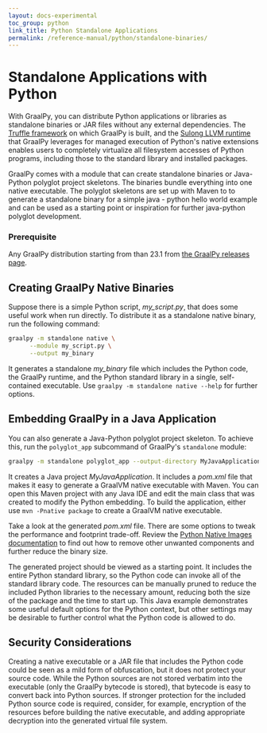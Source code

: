 ```yaml
---
layout: docs-experimental
toc_group: python
link_title: Python Standalone Applications
permalink: /reference-manual/python/standalone-binaries/
---
```

# Standalone Applications with Python

With GraalPy, you can distribute Python applications or libraries as standalone binaries or JAR files without any external dependencies.
The [Truffle framework](https://github.com/oracle/graal/tree/master/truffle) on which GraalPy is built, and the [Sulong LLVM runtime](https://github.com/oracle/graal/tree/master/sulong) that GraalPy leverages for managed execution of Python's native extensions enables users to completely virtualize all filesystem accesses of Python programs, including those to the standard library and installed packages.

GraalPy comes with a module that can create standalone binaries or Java-Python polyglot project skeletons.
The binaries bundle everything into one native executable.
The polyglot skeletons are set up with Maven to to generate a standalone binary for a simple java - python hello world example and can be used as a starting point or inspiration for further java-python polyglot development.

### Prerequisite

Any GraalPy distribution starting from than 23.1 from [the GraalPy releases page](https://github.com/oracle/graalpython/releases).

## Creating GraalPy Native Binaries

Suppose there is a simple Python script, _my_script.py_, that does some useful work when run directly.
To distribute it as a standalone native binary, run the following command:

```bash
graalpy -m standalone native \
      --module my_script.py \
      --output my_binary
```

It generates a standalone _my_binary_ file which includes the Python code, the GraalPy runtime, and the Python standard library in a single, self-contained executable.
Use `graalpy -m standalone native --help` for further options.
 
## Embedding GraalPy in a Java Application

You can also generate a Java-Python polyglot project skeleton.
To achieve this, run the `polyglot_app` subcommand of GraalPy's `standalone` module:

```bash
graalpy -m standalone polyglot_app --output-directory MyJavaApplication
```

It creates a Java project _MyJavaApplication_. It includes a _pom.xml_ file that makes it easy to generate a GraalVM native executable with Maven.
You can open this Maven project with any Java IDE and edit the main class that was created to modify the Python embedding.
To build the application, either use `mvn -Pnative package` to create a GraalVM native executable.

Take a look at the generated _pom.xml_ file.
There are some options to tweak the performance and footprint trade-off.
Review the [Python Native Images documentation](PythonNativeImages.md) to find out how to remove other unwanted components and further reduce the binary size.

The generated project should be viewed as a starting point.
It includes the entire Python standard library, so the Python code can invoke all of the standard library code.
The resources can be manually pruned to reduce the included Python libraries to the necessary amount, reducing both the size of the package and the time to start up.
This Java example demonstrates some useful default options for the Python context, but other settings may be desirable to further control what the Python code is allowed to do.

## Security Considerations

Creating a native executable or a JAR file that includes the Python code could be seen as a mild form of obfuscation, but it does not protect your source code.
While the Python sources are not stored verbatim into the executable (only the GraalPy bytecode is stored), that bytecode is easy to convert back into Python sources.
If stronger protection for the included Python source code is required, consider, for example, encryption of the resources before building the native executable, and adding appropriate decryption into the generated virtual file system.

